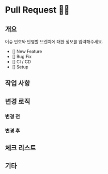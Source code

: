 # Pull Request 🖐🏻

## 개요

이슈 번호와 반영할 브랜치에 대한 정보를 입력해주세요.

- [] New Feature
- [] Bug Fix
- [] CI / CD
- [] Setup

## 작업 사항

## 변경 로직

### 변경 전
### 변경 후

## 체크 리스트

## 기타